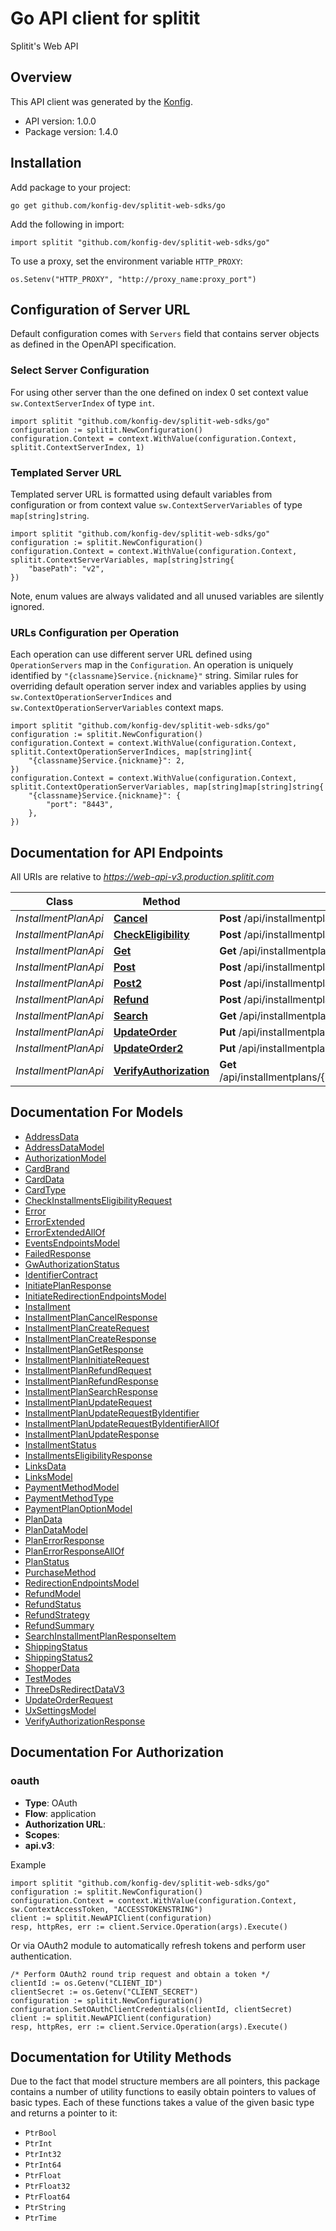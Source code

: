 # Go API client for splitit

Splitit's Web API

## Overview
This API client was generated by the [Konfig](https://konfigthis.com).

- API version: 1.0.0
- Package version: 1.4.0

## Installation

Add package to your project:

```shell
go get github.com/konfig-dev/splitit-web-sdks/go
```

Add the following in import:

```golang
import splitit "github.com/konfig-dev/splitit-web-sdks/go"
```

To use a proxy, set the environment variable `HTTP_PROXY`:

```golang
os.Setenv("HTTP_PROXY", "http://proxy_name:proxy_port")
```

## Configuration of Server URL

Default configuration comes with `Servers` field that contains server objects as defined in the OpenAPI specification.

### Select Server Configuration

For using other server than the one defined on index 0 set context value `sw.ContextServerIndex` of type `int`.

```golang
import splitit "github.com/konfig-dev/splitit-web-sdks/go"
configuration := splitit.NewConfiguration()
configuration.Context = context.WithValue(configuration.Context, splitit.ContextServerIndex, 1)
```

### Templated Server URL

Templated server URL is formatted using default variables from configuration or from context value `sw.ContextServerVariables` of type `map[string]string`.

```golang
import splitit "github.com/konfig-dev/splitit-web-sdks/go"
configuration := splitit.NewConfiguration()
configuration.Context = context.WithValue(configuration.Context, splitit.ContextServerVariables, map[string]string{
	"basePath": "v2",
})
```

Note, enum values are always validated and all unused variables are silently ignored.

### URLs Configuration per Operation

Each operation can use different server URL defined using `OperationServers` map in the `Configuration`.
An operation is uniquely identified by `"{classname}Service.{nickname}"` string.
Similar rules for overriding default operation server index and variables applies by using `sw.ContextOperationServerIndices` and `sw.ContextOperationServerVariables` context maps.

```golang
import splitit "github.com/konfig-dev/splitit-web-sdks/go"
configuration := splitit.NewConfiguration()
configuration.Context = context.WithValue(configuration.Context, splitit.ContextOperationServerIndices, map[string]int{
	"{classname}Service.{nickname}": 2,
})
configuration.Context = context.WithValue(configuration.Context, splitit.ContextOperationServerVariables, map[string]map[string]string{
	"{classname}Service.{nickname}": {
		"port": "8443",
	},
})
```

## Documentation for API Endpoints

All URIs are relative to *https://web-api-v3.production.splitit.com*

Class | Method | HTTP request | Description
------------ | ------------- | ------------- | -------------
*InstallmentPlanApi* | [**Cancel**](docs/InstallmentPlanApi.md#cancel) | **Post** /api/installmentplans/{installmentPlanNumber}/cancel | 
*InstallmentPlanApi* | [**CheckEligibility**](docs/InstallmentPlanApi.md#checkeligibility) | **Post** /api/installmentplans/check-eligibility | 
*InstallmentPlanApi* | [**Get**](docs/InstallmentPlanApi.md#get) | **Get** /api/installmentplans/{installmentPlanNumber} | 
*InstallmentPlanApi* | [**Post**](docs/InstallmentPlanApi.md#post) | **Post** /api/installmentplans/initiate | 
*InstallmentPlanApi* | [**Post2**](docs/InstallmentPlanApi.md#post2) | **Post** /api/installmentplans | 
*InstallmentPlanApi* | [**Refund**](docs/InstallmentPlanApi.md#refund) | **Post** /api/installmentplans/{installmentPlanNumber}/refund | 
*InstallmentPlanApi* | [**Search**](docs/InstallmentPlanApi.md#search) | **Get** /api/installmentplans/search | 
*InstallmentPlanApi* | [**UpdateOrder**](docs/InstallmentPlanApi.md#updateorder) | **Put** /api/installmentplans/{installmentPlanNumber}/updateorder | 
*InstallmentPlanApi* | [**UpdateOrder2**](docs/InstallmentPlanApi.md#updateorder2) | **Put** /api/installmentplans/updateorder | 
*InstallmentPlanApi* | [**VerifyAuthorization**](docs/InstallmentPlanApi.md#verifyauthorization) | **Get** /api/installmentplans/{installmentPlanNumber}/verifyauthorization | 


## Documentation For Models

 - [AddressData](docs/AddressData.md)
 - [AddressDataModel](docs/AddressDataModel.md)
 - [AuthorizationModel](docs/AuthorizationModel.md)
 - [CardBrand](docs/CardBrand.md)
 - [CardData](docs/CardData.md)
 - [CardType](docs/CardType.md)
 - [CheckInstallmentsEligibilityRequest](docs/CheckInstallmentsEligibilityRequest.md)
 - [Error](docs/Error.md)
 - [ErrorExtended](docs/ErrorExtended.md)
 - [ErrorExtendedAllOf](docs/ErrorExtendedAllOf.md)
 - [EventsEndpointsModel](docs/EventsEndpointsModel.md)
 - [FailedResponse](docs/FailedResponse.md)
 - [GwAuthorizationStatus](docs/GwAuthorizationStatus.md)
 - [IdentifierContract](docs/IdentifierContract.md)
 - [InitiatePlanResponse](docs/InitiatePlanResponse.md)
 - [InitiateRedirectionEndpointsModel](docs/InitiateRedirectionEndpointsModel.md)
 - [Installment](docs/Installment.md)
 - [InstallmentPlanCancelResponse](docs/InstallmentPlanCancelResponse.md)
 - [InstallmentPlanCreateRequest](docs/InstallmentPlanCreateRequest.md)
 - [InstallmentPlanCreateResponse](docs/InstallmentPlanCreateResponse.md)
 - [InstallmentPlanGetResponse](docs/InstallmentPlanGetResponse.md)
 - [InstallmentPlanInitiateRequest](docs/InstallmentPlanInitiateRequest.md)
 - [InstallmentPlanRefundRequest](docs/InstallmentPlanRefundRequest.md)
 - [InstallmentPlanRefundResponse](docs/InstallmentPlanRefundResponse.md)
 - [InstallmentPlanSearchResponse](docs/InstallmentPlanSearchResponse.md)
 - [InstallmentPlanUpdateRequest](docs/InstallmentPlanUpdateRequest.md)
 - [InstallmentPlanUpdateRequestByIdentifier](docs/InstallmentPlanUpdateRequestByIdentifier.md)
 - [InstallmentPlanUpdateRequestByIdentifierAllOf](docs/InstallmentPlanUpdateRequestByIdentifierAllOf.md)
 - [InstallmentPlanUpdateResponse](docs/InstallmentPlanUpdateResponse.md)
 - [InstallmentStatus](docs/InstallmentStatus.md)
 - [InstallmentsEligibilityResponse](docs/InstallmentsEligibilityResponse.md)
 - [LinksData](docs/LinksData.md)
 - [LinksModel](docs/LinksModel.md)
 - [PaymentMethodModel](docs/PaymentMethodModel.md)
 - [PaymentMethodType](docs/PaymentMethodType.md)
 - [PaymentPlanOptionModel](docs/PaymentPlanOptionModel.md)
 - [PlanData](docs/PlanData.md)
 - [PlanDataModel](docs/PlanDataModel.md)
 - [PlanErrorResponse](docs/PlanErrorResponse.md)
 - [PlanErrorResponseAllOf](docs/PlanErrorResponseAllOf.md)
 - [PlanStatus](docs/PlanStatus.md)
 - [PurchaseMethod](docs/PurchaseMethod.md)
 - [RedirectionEndpointsModel](docs/RedirectionEndpointsModel.md)
 - [RefundModel](docs/RefundModel.md)
 - [RefundStatus](docs/RefundStatus.md)
 - [RefundStrategy](docs/RefundStrategy.md)
 - [RefundSummary](docs/RefundSummary.md)
 - [SearchInstallmentPlanResponseItem](docs/SearchInstallmentPlanResponseItem.md)
 - [ShippingStatus](docs/ShippingStatus.md)
 - [ShippingStatus2](docs/ShippingStatus2.md)
 - [ShopperData](docs/ShopperData.md)
 - [TestModes](docs/TestModes.md)
 - [ThreeDsRedirectDataV3](docs/ThreeDsRedirectDataV3.md)
 - [UpdateOrderRequest](docs/UpdateOrderRequest.md)
 - [UxSettingsModel](docs/UxSettingsModel.md)
 - [VerifyAuthorizationResponse](docs/VerifyAuthorizationResponse.md)


## Documentation For Authorization



### oauth


- **Type**: OAuth
- **Flow**: application
- **Authorization URL**: 
- **Scopes**: 
 - **api.v3**: 

Example

```golang
import splitit "github.com/konfig-dev/splitit-web-sdks/go"
configuration := splitit.NewConfiguration()
configuration.Context = context.WithValue(configuration.Context, sw.ContextAccessToken, "ACCESSTOKENSTRING")
client := splitit.NewAPIClient(configuration)
resp, httpRes, err := client.Service.Operation(args).Execute()
```

Or via OAuth2 module to automatically refresh tokens and perform user authentication.

```golang
/* Perform OAuth2 round trip request and obtain a token */
clientId := os.Getenv("CLIENT_ID")
clientSecret := os.Getenv("CLIENT_SECRET")
configuration := splitit.NewConfiguration()
configuration.SetOAuthClientCredentials(clientId, clientSecret)
client := splitit.NewAPIClient(configuration)
resp, httpRes, err := client.Service.Operation(args).Execute()
```


## Documentation for Utility Methods

Due to the fact that model structure members are all pointers, this package contains
a number of utility functions to easily obtain pointers to values of basic types.
Each of these functions takes a value of the given basic type and returns a pointer to it:

* `PtrBool`
* `PtrInt`
* `PtrInt32`
* `PtrInt64`
* `PtrFloat`
* `PtrFloat32`
* `PtrFloat64`
* `PtrString`
* `PtrTime`
